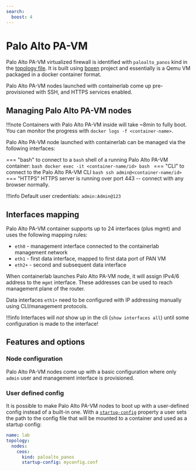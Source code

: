 ```yaml
---
search:
  boost: 4
---
```

# Palo Alto PA-VM

Palo Alto PA-VM virtualized firewall is identified with `paloalto_panos` kind in the [topology file](../topo-def-file.md). It is built using [boxen](https://github.com/carlmontanari/boxen/) project and essentially is a Qemu VM packaged in a docker container format.

Palo Alto PA-VM nodes launched with containerlab come up pre-provisioned with SSH, and HTTPS services enabled.

## Managing Palo Alto PA-VM nodes

!!!note
    Containers with Palo Alto PA-VM inside will take ~8min to fully boot.  
    You can monitor the progress with `docker logs -f <container-name>`.

Palo Alto PA-VM node launched with containerlab can be managed via the following interfaces:

=== "bash"
    to connect to a `bash` shell of a running Palo Alto PA-VM container:
    ```bash
    docker exec -it <container-name/id> bash
    ```
=== "CLI"
    to connect to the Palo Alto PA-VM CLI
    ```bash
    ssh admin@<container-name/id>
    ```
=== "HTTPS"
    HTTPS server is running over port 443 -- connect with any browser normally.

!!!info
    Default user credentials: `admin:Admin@123`

## Interfaces mapping

Palo Alto PA-VM container supports up to 24 interfaces (plus mgmt) and uses the following mapping rules:

* `eth0` - management interface connected to the containerlab management network
* `eth1` - first data interface, mapped to first data port of PAN VM
* `eth2+` - second and subsequent data interface

When containerlab launches Palo Alto PA-VM node, it will assign IPv4/6 address to the `mgmt` interface. These addresses can be used to reach management plane of the router.

Data interfaces `eth1+` need to be configured with IP addressing manually using CLI/management protocols.

!!!info
    Interfaces will *not* show up in the cli (`show interfaces all`) until some configuration is made to the interface!

## Features and options

### Node configuration

Palo Alto PA-VM nodes come up with a basic configuration where only `admin` user and management interface is provisioned.

### User defined config

It is possible to make Palo Alto PA-VM nodes to boot up with a user-defined config instead of a built-in one. With a [`startup-config`](../nodes.md#startup-config) property a user sets the path to the config file that will be mounted to a container and used as a startup config:

```yaml
name: lab
topology:
  nodes:
    ceos:
      kind: paloalto_panos
      startup-config: myconfig.conf
```
